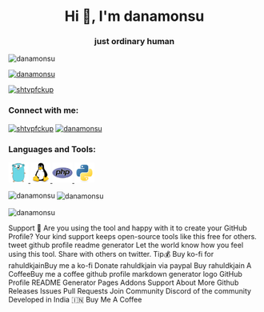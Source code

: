<h1 align="center">Hi 👋, I'm danamonsu</h1>
<h3 align="center">just ordinary human</h3>

<p align="left"> <img src="https://komarev.com/ghpvc/?username=danamonsu&label=Profile%20views&color=0e75b6&style=flat" alt="danamonsu" /> </p>

<p align="left"> <a href="https://github.com/ryo-ma/github-profile-trophy"><img src="https://github-profile-trophy.vercel.app/?username=danamonsu" alt="danamonsu" /></a> </p>

<p align="left"> <a href="https://twitter.com/shtvpfckup" target="blank"><img src="https://img.shields.io/twitter/follow/shtvpfckup?logo=twitter&style=for-the-badge" alt="shtvpfckup" /></a> </p>

<h3 align="left">Connect with me:</h3>
<p align="left">
<a href="https://twitter.com/shtvpfckup" target="blank"><img align="center" src="https://raw.githubusercontent.com/rahuldkjain/github-profile-readme-generator/master/src/images/icons/Social/twitter.svg" alt="shtvpfckup" height="30" width="40" /></a>
<a href="https://instagram.com/danamonsu" target="blank"><img align="center" src="https://raw.githubusercontent.com/rahuldkjain/github-profile-readme-generator/master/src/images/icons/Social/instagram.svg" alt="danamonsu" height="30" width="40" /></a>
</p>

<h3 align="left">Languages and Tools:</h3>
<p align="left"> <a href="https://golang.org" target="_blank" rel="noreferrer"> <img src="https://raw.githubusercontent.com/devicons/devicon/master/icons/go/go-original.svg" alt="go" width="40" height="40"/> </a> <a href="https://www.linux.org/" target="_blank" rel="noreferrer"> <img src="https://raw.githubusercontent.com/devicons/devicon/master/icons/linux/linux-original.svg" alt="linux" width="40" height="40"/> </a> <a href="https://www.php.net" target="_blank" rel="noreferrer"> <img src="https://raw.githubusercontent.com/devicons/devicon/master/icons/php/php-original.svg" alt="php" width="40" height="40"/> </a> <a href="https://www.python.org" target="_blank" rel="noreferrer"> <img src="https://raw.githubusercontent.com/devicons/devicon/master/icons/python/python-original.svg" alt="python" width="40" height="40"/> </a> </p>

<p><img align="left" src="https://github-readme-stats.vercel.app/api/top-langs?username=danamonsu&show_icons=true&locale=en&layout=compact" alt="danamonsu" /></p>

<p>&nbsp;<img align="center" src="https://github-readme-stats.vercel.app/api?username=danamonsu&show_icons=true&locale=en" alt="danamonsu" /></p>

<p><img align="center" src="https://github-readme-streak-stats.herokuapp.com/?user=danamonsu&" alt="danamonsu" /></p>

Support 🙏
Are you using the tool and happy with it to create your GitHub Profile?
Your kind support keeps open-source tools like this free for others.
tweet github profile readme generator
Let the world know how you feel using this tool. Share with others on twitter.
Tip💰
Buy ko-fi for rahuldkjainBuy me a ko-fi
Donate rahuldkjain via paypal
Buy rahuldkjain A CoffeeBuy me a coffee
github profile markdown generator logo
GitHub Profile README Generator
Pages
Addons
Support
About
More
Github
Releases
Issues
Pull Requests
Join Community
Discord of the community
Developed in India 🇮🇳
Buy Me A Coffee
